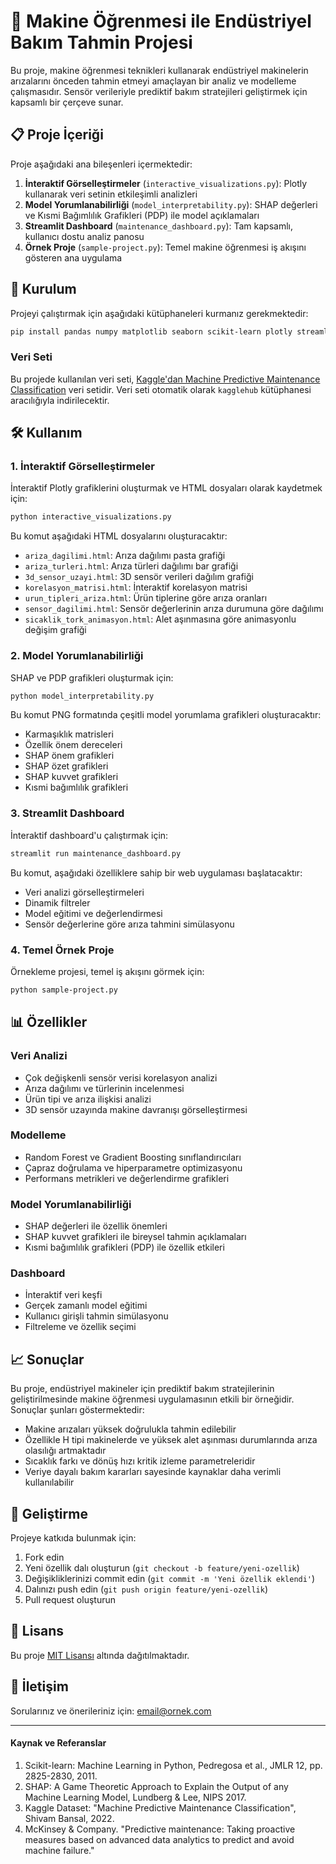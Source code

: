 # 🔧 Makine Öğrenmesi ile Endüstriyel Bakım Tahmin Projesi

Bu proje, makine öğrenmesi teknikleri kullanarak endüstriyel makinelerin arızalarını önceden tahmin etmeyi amaçlayan bir analiz ve modelleme çalışmasıdır. Sensör verileriyle prediktif bakım stratejileri geliştirmek için kapsamlı bir çerçeve sunar.

## 📋 Proje İçeriği

Proje aşağıdaki ana bileşenleri içermektedir:

1. **İnteraktif Görselleştirmeler** (`interactive_visualizations.py`): Plotly kullanarak veri setinin etkileşimli analizleri
2. **Model Yorumlanabilirliği** (`model_interpretability.py`): SHAP değerleri ve Kısmi Bağımlılık Grafikleri (PDP) ile model açıklamaları 
3. **Streamlit Dashboard** (`maintenance_dashboard.py`): Tam kapsamlı, kullanıcı dostu analiz panosu
4. **Örnek Proje** (`sample-project.py`): Temel makine öğrenmesi iş akışını gösteren ana uygulama

## 🚀 Kurulum

Projeyi çalıştırmak için aşağıdaki kütüphaneleri kurmanız gerekmektedir:

```bash
pip install pandas numpy matplotlib seaborn scikit-learn plotly streamlit kagglehub shap
```

### Veri Seti

Bu projede kullanılan veri seti, [Kaggle'dan Machine Predictive Maintenance Classification](https://www.kaggle.com/datasets/shivamb/machine-predictive-maintenance-classification) veri setidir. Veri seti otomatik olarak `kagglehub` kütüphanesi aracılığıyla indirilecektir.

## 🛠️ Kullanım

### 1. İnteraktif Görselleştirmeler

İnteraktif Plotly grafiklerini oluşturmak ve HTML dosyaları olarak kaydetmek için:

```bash
python interactive_visualizations.py
```

Bu komut aşağıdaki HTML dosyalarını oluşturacaktır:
- `ariza_dagilimi.html`: Arıza dağılımı pasta grafiği
- `ariza_turleri.html`: Arıza türleri dağılımı bar grafiği
- `3d_sensor_uzayi.html`: 3D sensör verileri dağılım grafiği
- `korelasyon_matrisi.html`: İnteraktif korelasyon matrisi
- `urun_tipleri_ariza.html`: Ürün tiplerine göre arıza oranları
- `sensor_dagilimi.html`: Sensör değerlerinin arıza durumuna göre dağılımı
- `sicaklik_tork_animasyon.html`: Alet aşınmasına göre animasyonlu değişim grafiği

### 2. Model Yorumlanabilirliği

SHAP ve PDP grafikleri oluşturmak için:

```bash
python model_interpretability.py
```

Bu komut PNG formatında çeşitli model yorumlama grafikleri oluşturacaktır:
- Karmaşıklık matrisleri
- Özellik önem dereceleri
- SHAP önem grafikleri
- SHAP özet grafikleri
- SHAP kuvvet grafikleri
- Kısmi bağımlılık grafikleri

### 3. Streamlit Dashboard

İnteraktif dashboard'u çalıştırmak için:

```bash
streamlit run maintenance_dashboard.py
```

Bu komut, aşağıdaki özelliklere sahip bir web uygulaması başlatacaktır:
- Veri analizi görselleştirmeleri
- Dinamik filtreler
- Model eğitimi ve değerlendirmesi
- Sensör değerlerine göre arıza tahmini simülasyonu

### 4. Temel Örnek Proje

Örnekleme projesi, temel iş akışını görmek için:

```bash
python sample-project.py
```

## 📊 Özellikler

### Veri Analizi
- Çok değişkenli sensör verisi korelasyon analizi
- Arıza dağılımı ve türlerinin incelenmesi
- Ürün tipi ve arıza ilişkisi analizi
- 3D sensör uzayında makine davranışı görselleştirmesi

### Modelleme
- Random Forest ve Gradient Boosting sınıflandırıcıları 
- Çapraz doğrulama ve hiperparametre optimizasyonu
- Performans metrikleri ve değerlendirme grafikleri

### Model Yorumlanabilirliği
- SHAP değerleri ile özellik önemleri
- SHAP kuvvet grafikleri ile bireysel tahmin açıklamaları
- Kısmi bağımlılık grafikleri (PDP) ile özellik etkileri

### Dashboard
- İnteraktif veri keşfi
- Gerçek zamanlı model eğitimi
- Kullanıcı girişli tahmin simülasyonu
- Filtreleme ve özellik seçimi

## 📈 Sonuçlar

Bu proje, endüstriyel makineler için prediktif bakım stratejilerinin geliştirilmesinde makine öğrenmesi uygulamasının etkili bir örneğidir. Sonuçlar şunları göstermektedir:

- Makine arızaları yüksek doğrulukla tahmin edilebilir
- Özellikle H tipi makinelerde ve yüksek alet aşınması durumlarında arıza olasılığı artmaktadır
- Sıcaklık farkı ve dönüş hızı kritik izleme parametreleridir
- Veriye dayalı bakım kararları sayesinde kaynaklar daha verimli kullanılabilir

## 🧰 Geliştirme

Projeye katkıda bulunmak için:

1. Fork edin
2. Yeni özellik dalı oluşturun (`git checkout -b feature/yeni-ozellik`)
3. Değişikliklerinizi commit edin (`git commit -m 'Yeni özellik eklendi'`)
4. Dalınızı push edin (`git push origin feature/yeni-ozellik`)
5. Pull request oluşturun

## 📝 Lisans

Bu proje [MIT Lisansı](LICENSE) altında dağıtılmaktadır.

## 📧 İletişim

Sorularınız ve önerileriniz için: [email@ornek.com](mailto:email@ornek.com)

---

#### Kaynak ve Referanslar

1. Scikit-learn: Machine Learning in Python, Pedregosa et al., JMLR 12, pp. 2825-2830, 2011.
2. SHAP: A Game Theoretic Approach to Explain the Output of any Machine Learning Model, Lundberg & Lee, NIPS 2017.
3. Kaggle Dataset: "Machine Predictive Maintenance Classification", Shivam Bansal, 2022.
4. McKinsey & Company. "Predictive maintenance: Taking proactive measures based on advanced data analytics to predict and avoid machine failure." 